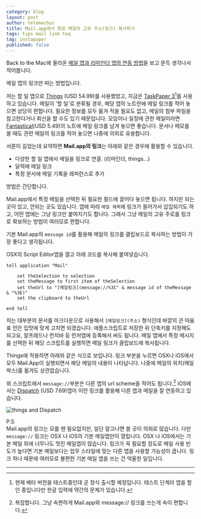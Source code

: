 ```yaml
--- 
category: blog
layout: post
author: telemachus
title: Mail.app에서 특정 메일의 고유 주소(링크) 복사하기
tags: tips mail link teq
tag: instapaper
published: false
--- 
```


Back to the Mac에 올라온 [메일 앱과 리마인더 앱의 연동 방법](http://macnews.tistory.com/4279)을 보고 문득 생각나서 적어봅니다. 

메일 앱의 링크만 따는 방법입니다.

저는 할 일 앱으로 [Things](https://itunes.apple.com/kr/app/things/id407951449?mt=12&uo=4&at=10lus3) (USD 54.99)를 사용했었고, 지금은 [TaskPaper 3](http://www.taskpaper.com/)[^1]를 사용하고 있습니다. 메일이 '할 일'로 분류될 경우, 해당 앱의 노트란에 메일 링크를 적어 놓으면 상당히 편합니다. 필요한 정보를 모두 옮겨 적을 필요도 없고, 메일의 첨부 파일을 참고한다거나 회신을 할 수도 있기 때문입니다. 모임이나 일정에 관한 메일이라면 [Fantastical](https://itunes.apple.com/kr/app/fantastical-2-for-iphone-calendar/id718043190?mt=8&uo=4&at=10lus3)(USD 5.49)의 노트에 메일 링크를 남겨 놓으면 좋습니다. 문서나 메모를 쓸 때도 관련 메일의 링크를 적어 놓으면 나중에 의외로 유용합니다.

서론이 길었는데 요약하면 **Mail.app의 링크**는 아래와 같은 경우에 활용할 수 있습니다.

- 다양한 할 일 앱에서 메일을 링크로 연결. (리마인더, things...)
- 달력에 메일 링크
- 특정 문서에 메일 기록을 레퍼런스로 추가    


방법은 간단합니다.

Mail.app에서 특정 메일을 선택한 뒤 필요한 필드에 끌어다 놓으면 됩니다.
하지만 되는 곳이 있고, 안되는 곳도 있습니다. 앱에 따라 `메일 제목`에 링크가 들어가서 삽입되기도 하고, 어떤 앱에는 그냥 링크만 붙여지기도 합니다. 그래서 그냥 메일의 고유 주로를 링크로 확보하는 방법이 여러모로 편합니다.

기본 Mail.app의 `message id`를 활용해 메일의 링크를 클립보드로 복사하는 방법이 가장 좋다고 생각됩니다.

OSX의 Script Editor앱을 열고 아래 코드를 복사해 붙여넣습니다.

	tell application "Mail"
	
		set theSelection to selection
		set theMessage to first item of theSelection
		set theUrl to "[메일링크](message://%3C" & message id of theMessage & "%3E)"
		set the clipboard to theUrl
	
	end tell

저는 대부분의 문서를 마크다운으로 사용해서 `[메일링크](주소)` 형식인데 바깥의 큰 따옴표 안은 입맛에 맞게 고치면 되겠습니다. 애플스크립트로 저장한 뒤 단축키를 지정해도 되고요, 알프레드나 런치바 등 런처앱에 등록해서 써도 됩니다. 메일 앱에서 특정 메시지를 선택한 뒤 해당 스크립트를 실행하면 메일 링크가 클립보드에 복사됩니다.

Things에 적용하면 아래와 같은 식으로 보입니다. 링크 부분을 누르면 OSX나 iOS에서 모두 Mail.App이 실행되면서 해당 메일의 내용이 나타납니다. 나중에 메일의 위치(메일박스)를 옮겨도 상관없습니다.  

위 스크립트에서 `message://`부분은 다른 앱의 url scheme을 적어도 됩니다.[^2] iOS에서는 [Dispatch](https://itunes.apple.com/kr/app/dispatch-email-meets-gtd-textexpander/id642022747?mt=8&uo=4&at=10lus3) (USD 7.69)앱이 이런 링크를 활용해 다른 앱과 메일을 잘 연동하고 있습니다.    

![things and Dispatch](https://farm2.staticflickr.com/1494/25122541234_f20a3e4528_b.jpg)    

P.S  
Mail.app의 링크는 모를 땐 필요없지만, 일단 알고나면 쓸 곳이 의외로 많습니다. 다만 `message://` 링크는 OSX 나 iOS의 기본 메일앱만이 열립니다. OSX 나 iOS에서는 기본 메일 외에 너무나도 멋진 메일앱이 많습니다. 링크가 꼭 필요할 정도로 메일 사용 빈도가 높다면 기본 메일보다는 업무 스타일에 맞는 다른 앱을 사용할 가능성이 큽니다. 링크 하나 때문에 여러모로 불편한 기본 메일 앱을 쓰는 건 억울한 일입니다.


---------

[^1]: 현재 베타 버전을 테스트중인데 곧 정식 출시할 예정입니다. 테스트 단계라 앱을 할인 중입니다만 한글 입력에 약간의 문제가 있습니다.

[^2]: 복잡합니다. 그냥 속편하게 Mail.app와 message:// 링크를 쓰는게 속이 편합니다.
